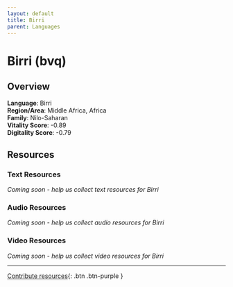 ```yaml
---
layout: default
title: Birri
parent: Languages
---
```


# Birri (bvq)

## Overview

**Language**: Birri  
**Region/Area**: Middle Africa, Africa  
**Family**: Nilo-Saharan  
**Vitality Score**: -0.89  
**Digitality Score**: -0.79  

## Resources

### Text Resources
*Coming soon - help us collect text resources for Birri*

### Audio Resources
*Coming soon - help us collect audio resources for Birri*

### Video Resources
*Coming soon - help us collect video resources for Birri*

---

[Contribute resources](https://fairtrain.github.io/){: .btn .btn-purple }
